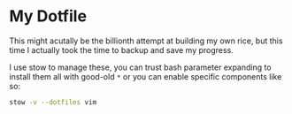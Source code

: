 # My Dotfile

This might acutally be the billionth attempt at building my own rice, but this time I actually took the time to
backup and save my progress.

I use stow to manage these, you can trust bash parameter expanding to install them all with good-old `*` or you can enable specific components like so:
``` bash
stow -v --dotfiles vim
```

